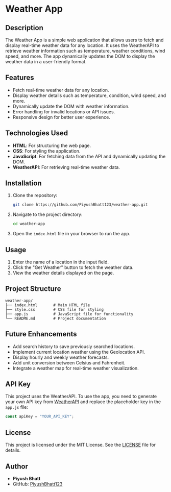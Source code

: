 # Weather App

## Description
The Weather App is a simple web application that allows users to fetch and display real-time weather data for any location. It uses the WeatherAPI to retrieve weather information such as temperature, weather conditions, wind speed, and more. The app dynamically updates the DOM to display the weather data in a user-friendly format.

## Features
- Fetch real-time weather data for any location.
- Display weather details such as temperature, condition, wind speed, and more.
- Dynamically update the DOM with weather information.
- Error handling for invalid locations or API issues.
- Responsive design for better user experience.

## Technologies Used
- **HTML**: For structuring the web page.
- **CSS**: For styling the application.
- **JavaScript**: For fetching data from the API and dynamically updating the DOM.
- **WeatherAPI**: For retrieving real-time weather data.

## Installation
1. Clone the repository:
   ```bash
   git clone https://github.com/PiyushBhatt123/weather-app.git
   ```
2. Navigate to the project directory:
   ```bash
   cd weather-app
   ```
3. Open the `index.html` file in your browser to run the app.

## Usage
1. Enter the name of a location in the input field.
2. Click the "Get Weather" button to fetch the weather data.
3. View the weather details displayed on the page.

## Project Structure
```
weather-app/
├── index.html       # Main HTML file
├── style.css        # CSS file for styling
├── app.js           # JavaScript file for functionality
└── README.md        # Project documentation
```

## Future Enhancements
- Add search history to save previously searched locations.
- Implement current location weather using the Geolocation API.
- Display hourly and weekly weather forecasts.
- Add unit conversion between Celsius and Fahrenheit.
- Integrate a weather map for real-time weather visualization.

## API Key
This project uses the WeatherAPI. To use the app, you need to generate your own API key from [WeatherAPI](https://www.weatherapi.com/) and replace the placeholder key in the `app.js` file:
```javascript
const apiKey = "YOUR_API_KEY";
```

## License
This project is licensed under the MIT License. See the [LICENSE](LICENSE) file for details.

## Author
- **Piyush Bhatt**
- GitHub: [PiyushBhatt123](https://github.com/PiyushBhatt123)
